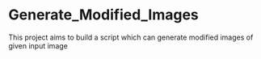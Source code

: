 # Generate_Modified_Images
This project aims to build a script which can generate modified images of given input image

